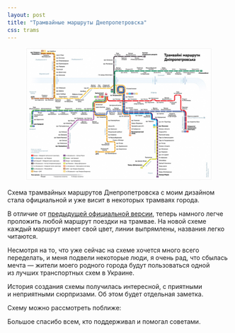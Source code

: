 ```yaml
---
layout: post
title: "Трамвайные маршруты Днепропетровска"
css: trams
---
```


<figure class="out-of-width-960">
<img src="/i/trams/trams-960.jpg" alt="Схема трамвайных маршрутов Днепропетровска">
</figure>
<p class="headline">Cхема трамвайных маршрутов Днепропетровска с моим дизайном стала официальной и уже висит в некоторых трамваях города.</p>

В отличие от [предыдущей официальной версии](http://dl.dropboxusercontent.com/u/951035/trams-map-old.jpg), теперь намного легче проложить любой маршрут поездки на трамвае. На новой схеме каждый маршрут имеет свой цвет, линии выпрямлены, названия легко читаются.

Несмотря на то, что уже сейчас на схеме хочется много всего переделать, и меня подвели некоторые люди, я очень рад, что сбылась мечта — жители моего родного города будут пользоваться одной из лучших транспортных схем в Украине.

История создания схемы получилась интересной, с приятными и неприятными сюрпризами. Об этом будет отдельная заметка.

<!-- more-enlarge -->

<p>Схему можно рассмотреть поближе:</p>

<script src="/js/draggable_background.js"></script>
<script>
	$(document).ready(function(){
		$('.trams-preview').backgroundDraggable();
	});
</script>

<div class="trams-preview"></div>

Большое спасибо всем, кто поддерживал и помогал советами.